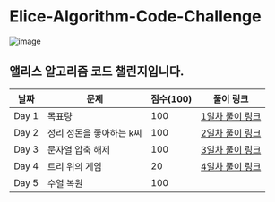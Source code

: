 # Elice-Algorithm-Code-Challenge

![image](https://imgur.com/ucRQM1q.png)

## 앨리스 알고리즘 코드 챌린지입니다.

| 날짜   | 문제                      | 점수(100) | 풀이 링크              |
|--------|---------------------------|----------|------------------------|
| Day 1  | 목표량                    | 100      | [1일차 풀이 링크](https://github.com/Re-Note/Elice-Algorithm-Code-Challenge/blob/master/day1/Mission_day1.md) |
| Day 2  | 정리 정돈을 좋아하는 k씨   | 100      | [2일차 풀이 링크](https://github.com/Re-Note/Elice-Algorithm-Code-Challenge/blob/master/day2/Mission_day2.md) |
| Day 3  | 문자열 압축 해제          | 100      | [3일차 풀이 링크](https://github.com/Re-Note/Elice-Algorithm-Code-Challenge/blob/master/day3/Mission_day3.md) |
| Day 4  | 트리 위의 게임            | 20      | [4일차 풀이 링크](https://github.com/Re-Note/Elice-Algorithm-Code-Challenge/blob/master/day4/Mission_day4.md) |
| Day 5  | 수열 복원                 | 100      |  |

